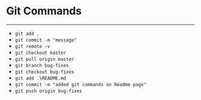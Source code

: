 # Git Commands

---

- `git add .`
- `git commit -m "message"`
- `git remote -v`
- `git checkout master`
- `git pull origin master`
- `git branch bug-fixes`
- `git checkout bug-fixes`
- `git add .\README.md`
- `git commit -m "added git commands on Readme page"`
- `git push origin bug-fixes`
